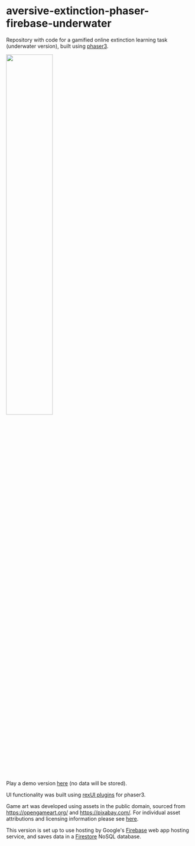 # aversive-extinction-phaser-firebase-underwater

Repository with code for a gamified online extinction learning task (underwater version), built using [phaser3](https://phaser.io/).

<img src="./task2.gif" width="50%" height="50%"/>

Play a demo version [here](https://run.pavlovia.org/agnes.norbury/study-game-2-demo/) (no data will be stored).

UI functionality was built using [rexUI plugins](https://rexrainbow.github.io/phaser3-rex-notes/docs/site/ui-overview/) for phaser3.

Game art was developed using assets in the public domain, sourced from https://opengameart.org/ and https://pixabay.com/. For individual asset attributions and licensing information please see [here](./public/assets/assets.txt).

This version is set up to use hosting by Google's [Firebase](https://firebase.google.com/) web app hosting service, and saves data in a [Firestore](https://firebase.google.com/products/firestore) NoSQL database. 